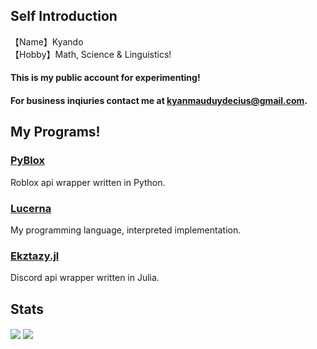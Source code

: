 ## Self Introduction
【Name】Kyando<br>
【Hobby】Math, Science & Linguistics!

#### This is my public account for experimenting!
#### For business inqiuries contact me at kyanmauduydecius@gmail.com.

## My Programs!
### [PyBlox](https://github.com/Kyando2/Pyblox)
Roblox api wrapper written in Python.
### [Lucerna](https://github.com/Kyando2/Lucerna)
My programming language, interpreted implementation.
### [Ekztazy.jl](https://github.com/Humans-of-Julia/Ekztazy.jl)
Discord api wrapper written in Julia.

## Stats
<img align="center" src="https://github-readme-stats.vercel.app/api?username=kyando2&theme=tokyonight&&langs_count=10">
<img align="center" src="https://github-readme-stats.vercel.app/api/top-langs/?username=kyando2&theme=tokyonight&hide=html,css,python,javascript&&langs_count=10">
